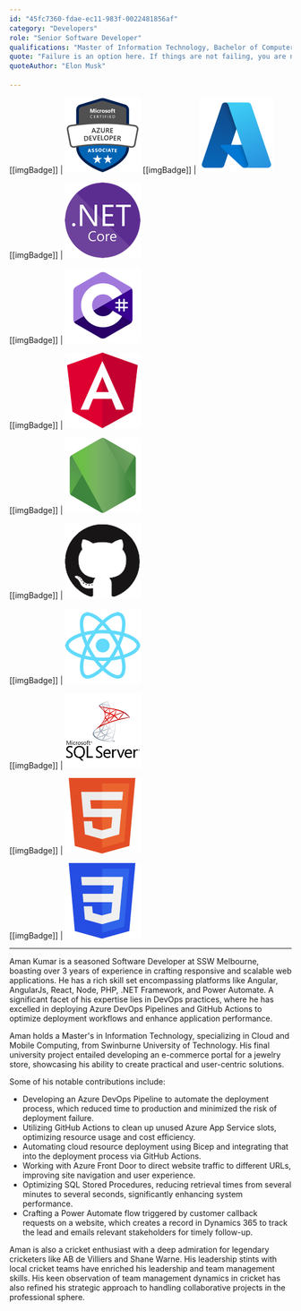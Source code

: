 ```yaml
---
id: "45fc7360-fdae-ec11-983f-0022481856af"
category: "Developers"
role: "Senior Software Developer"
qualifications: "Master of Information Technology, Bachelor of Computer Science"
quote: "Failure is an option here. If things are not failing, you are not innovating enough."
quoteAuthor: "Elon Musk"

---
```


[[imgBadge]]
| ![Azure_Developer_Badge](../badges/Certification-microsoft-azure-developer-associate.png)
[[imgBadge]]
| ![.NET Core](../badges/Business-microsoft-azure.png)

[[imgBadge]]
| ![.NET Core](../badges/Developer-dotnet-core.png)

[[imgBadge]]
| ![C-Sharp.png](../badges/Developer-c-sharp.png)

[[imgBadge]]
| ![angular-logo.png](../badges/Developer-angular.png)

[[imgBadge]]
| ![Azure DevOps](../badges/Developer-node-js.png)

[[imgBadge]]
| ![Azure DevOps](../badges/Developer-github.png)

[[imgBadge]]
| ![Azure DevOps](../badges/Developer-react.png)

[[imgBadge]]
| ![Azure DevOps](../badges/Developer-sql-server.png)

[[imgBadge]]
| ![Azure DevOps](../badges/Designer-web-html5.png)

[[imgBadge]]
| ![Azure DevOps](../badges/Designer-web-css3.png)

---

Aman Kumar is a seasoned Software Developer at SSW Melbourne, boasting over 3 years of experience in crafting responsive and scalable web applications. He has a rich skill set encompassing platforms like Angular, AngularJs, React, Node, PHP, .NET Framework, and Power Automate. A significant facet of his expertise lies in DevOps practices, where he has excelled in deploying Azure DevOps Pipelines and GitHub Actions to optimize deployment workflows and enhance application performance.

Aman holds a Master's in Information Technology, specializing in Cloud and Mobile Computing, from Swinburne University of Technology. His final university project entailed developing an e-commerce portal for a jewelry store, showcasing his ability to create practical and user-centric solutions.

Some of his notable contributions include:

- Developing an Azure DevOps Pipeline to automate the deployment process, which reduced time to production and minimized the risk of deployment failure.
- Utilizing GitHub Actions to clean up unused Azure App Service slots, optimizing resource usage and cost efficiency.
- Automating cloud resource deployment using Bicep and integrating that into the deployment process via GitHub Actions.
- Working with Azure Front Door to direct website traffic to different URLs, improving site navigation and user experience.
- Optimizing SQL Stored Procedures, reducing retrieval times from several minutes to several seconds, significantly enhancing system performance.
- Crafting a Power Automate flow triggered by customer callback requests on a website, which creates a record in Dynamics 365 to track the lead and emails relevant stakeholders for timely follow-up.

Aman is also a cricket enthusiast with a deep admiration for legendary cricketers like AB de Villiers and Shane Warne. His leadership stints with local cricket teams have enriched his leadership and team management skills. His keen observation of team management dynamics in cricket has also refined his strategic approach to handling collaborative projects in the professional sphere.
